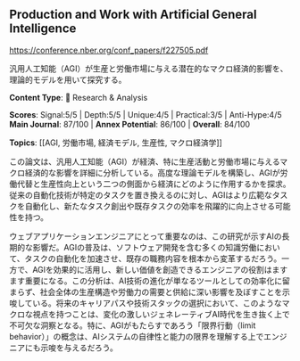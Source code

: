 ## Production and Work with Artificial General Intelligence

https://conference.nber.org/conf_papers/f227505.pdf

汎用人工知能（AGI）が生産と労働市場に与える潜在的なマクロ経済的影響を、理論的モデルを用いて探究する。

**Content Type**: 🔬 Research & Analysis

**Scores**: Signal:5/5 | Depth:5/5 | Unique:4/5 | Practical:3/5 | Anti-Hype:4/5
**Main Journal**: 87/100 | **Annex Potential**: 86/100 | **Overall**: 84/100

**Topics**: [[AGI, 労働市場, 経済モデル, 生産性, マクロ経済学]]

この論文は、汎用人工知能（AGI）が経済、特に生産活動と労働市場に与えるマクロ経済的な影響を詳細に分析している。高度な理論モデルを構築し、AGIが労働代替と生産性向上という二つの側面から経済にどのように作用するかを探求。従来の自動化技術が特定のタスクを置き換えるのに対し、AGIはより広範なタスクを自動化し、新たなタスク創出や既存タスクの効率を飛躍的に向上させる可能性を持つ。

ウェブアプリケーションエンジニアにとって重要なのは、この研究が示すAIの長期的な影響だ。AGIの普及は、ソフトウェア開発を含む多くの知識労働において、タスクの自動化を加速させ、既存の職務内容を根本から変革するだろう。一方で、AGIを効果的に活用し、新しい価値を創造できるエンジニアの役割はますます重要になる。この分析は、AI技術の進化が単なるツールとしての効率化に留まらず、社会全体の生産構造や労働力の需要と供給に深い影響を及ぼすことを示唆している。将来のキャリアパスや技術スタックの選択において、このようなマクロな視点を持つことは、変化の激しいジェネレーティブAI時代を生き抜く上で不可欠な洞察となる。特に、AGIがもたらすであろう「限界行動（limit behavior）」の概念は、AIシステムの自律性と能力の限界を理解する上でエンジニアにも示唆を与えるだろう。